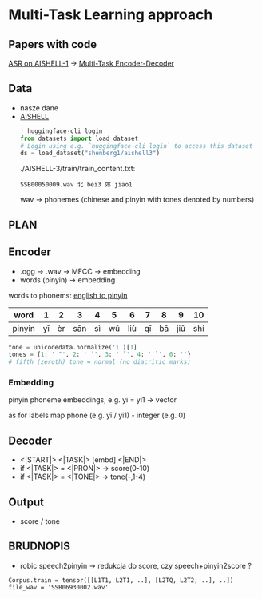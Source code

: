 # Multi-Task Learning approach

## Papers with code

[ASR on AISHELL-1](https://paperswithcode.com/sota/speech-recognition-on-aishell-1)
->
[Multi-Task Encoder-Decoder](https://paperswithcode.com/paper/mmspeech-multi-modal-multi-task-encoder)

## Data

- nasze dane
- [AISHELL](https://www.openslr.org/33/)
    ```python
    ! huggingface-cli login
    from datasets import load_dataset
    # Login using e.g. `huggingface-cli login` to access this dataset
    ds = load_dataset("shenberg1/aishell3")
    ```
    ./AISHELL-3/train/train_content.txt:
    ```none
    SSB00050009.wav	北 bei3 郊 jiao1
    ```
    wav -> phonemes (chinese and pinyin with tones denoted by numbers)

## PLAN

## Encoder

- .ogg -> .wav -> MFCC  -> embedding
- words (pinyin)        -> embedding

words to phonems:
[english to pinyin](https://www.thepurelanguage.com/englishtranslationfree.aspx)

word | 1 | 2 | 3 | 4 | 5 | 6 | 7 | 8 | 9 | 10
-|-|-|-|-|-|-|-|-|-|-
pinyin | yī | èr | sān | sì | wǔ | liù | qī | bā | jiǔ | shí

```python
tone = unicodedata.normalize('ì')[1]
tones = {1: ' ̄ ', 2: ' ́ ', 3: ' ̌ ', 4: ' ̀ ', 0: ''}
# fifth (zeroth) tone = normal (no diacritic marks)
```

### Embedding

pinyin phoneme embeddings, e.g. yī = yi1 -> vector

as for labels map phone (e.g. yī / yi1) - integer (e.g. 0)
<!-- has to include pronunciation and tone info

say the fixed width is 8 and the syllable is 'sān'

append the tone: 'sān ̄ ' and flex

let's go with [ s s ā ā n n ̄  ̄  ]

^ emphasis on vowels, tone (in form of diacritic character or a number) in the end -->

## Decoder

- <|START|> <|TASK|> [embd] <|END|>
- if <|TASK|> = <|PRON|> -> score(0-10)
- if <|TASK|> = <|TONE|> -> tone(-,1-4)

## Output

- score / tone

## BRUDNOPIS

- robic speech2pinyin -> redukcja do score, czy speech+pinyin2score ?
```none
Corpus.train = tensor([[L1T1, L2T1, ..], [L2TQ, L2T2, ..], ..])
file_wav = 'SSB06930002.wav'
```